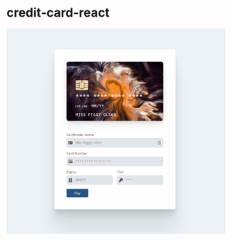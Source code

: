 ﻿# credit-card-react

![image](https://github.com/goeaway/credit-card-react/blob/master/credit-card.gif)
